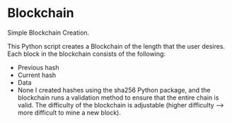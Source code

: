 # Blockchain
Simple Blockchain Creation.

This Python script creates a Blockchain of the length that the user desires. 
Each block in the blockchain consists of the following:
- Previous hash
- Current hash
- Data
- None
I created hashes using the sha256 Python package, and the blockchain runs a validation method to ensure that the entire chain is valid.
The difficulty of the blockchain is adjustable (higher difficulty --> more difficult to mine a new block).
